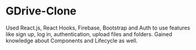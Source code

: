 # GDrive-Clone
Used React.js, React Hooks, Firebase, Bootstrap and Auth to use features like sign up, log in, authentication, upload files and folders.
Gained knowledge about Components and Lifecycle as well.
